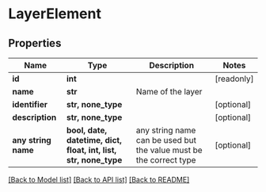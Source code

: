 # LayerElement


## Properties
Name | Type | Description | Notes
------------ | ------------- | ------------- | -------------
**id** | **int** |  | [readonly] 
**name** | **str** | Name of the layer | 
**identifier** | **str, none_type** |  | [optional] 
**description** | **str, none_type** |  | [optional] 
**any string name** | **bool, date, datetime, dict, float, int, list, str, none_type** | any string name can be used but the value must be the correct type | [optional]

[[Back to Model list]](../README.md#documentation-for-models) [[Back to API list]](../README.md#documentation-for-api-endpoints) [[Back to README]](../README.md)


